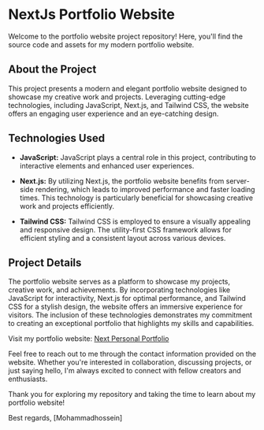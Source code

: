 # NextJs Portfolio Website

Welcome to the portfolio website project repository! Here, you'll find the source code and assets for my modern portfolio website.

## About the Project

This project presents a modern and elegant portfolio website designed to showcase my creative work and projects. Leveraging cutting-edge technologies, including JavaScript, Next.js, and Tailwind CSS, the website offers an engaging user experience and an eye-catching design.

## Technologies Used

- **JavaScript:** JavaScript plays a central role in this project, contributing to interactive elements and enhanced user experiences.

- **Next.js:** By utilizing Next.js, the portfolio website benefits from server-side rendering, which leads to improved performance and faster loading times. This technology is particularly beneficial for showcasing creative work and projects efficiently.

- **Tailwind CSS:** Tailwind CSS is employed to ensure a visually appealing and responsive design. The utility-first CSS framework allows for efficient styling and a consistent layout across various devices.

## Project Details

The portfolio website serves as a platform to showcase my projects, creative work, and achievements. By incorporating technologies like JavaScript for interactivity, Next.js for optimal performance, and Tailwind CSS for a stylish design, the website offers an immersive experience for visitors. The inclusion of these technologies demonstrates my commitment to creating an exceptional portfolio that highlights my skills and capabilities.

Visit my portfolio website: [Next Personal Portfolio](https://portfolio.mohammadhs.com)

Feel free to reach out to me through the contact information provided on the website. Whether you're interested in collaboration, discussing projects, or just saying hello, I'm always excited to connect with fellow creators and enthusiasts.

Thank you for exploring my repository and taking the time to learn about my portfolio website!

Best regards,
[Mohammadhossein]
